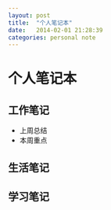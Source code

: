 ```yaml
---
layout: post
title:  "个人笔记本"
date:   2014-02-01 21:28:39
categories: personal note
---
```


# 个人笔记本

## 工作笔记
* 上周总结
* 本周重点

## 生活笔记

## 学习笔记
